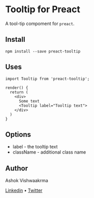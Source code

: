 # Tooltip for Preact

A tool-tip compoment for `preact`.

## Install

```
npm install --save preact-tooltip
```

## Uses

```
import Tooltip from 'preact-tooltip';

render() {
  return (
    <div>
      Some text
      <Tooltip label="Tooltip text">
    </div>
  )
}
```

## Options

* label - the tooltip text
* className - additional class name

## Author
Ashok Vishwaakrma

[Linkedin](https://www.linkedin.com/in/ashokvishwakarmaa/) &bull; [Twitter](https://twitter.com/_avishwakarma)